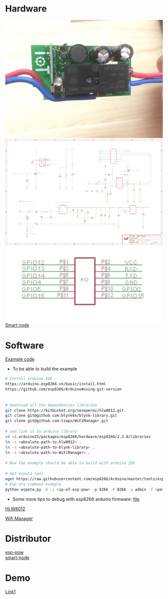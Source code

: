 # Hardware

![Top view](./hardware/esp-pow-asem-top.jpg)  
![Board schematic](./hardware/esp-power-schematic.png)  
![Smart node pinout](./hardware/smart-note-pinout.png)  
[Smart node](./hardware/smart-node.md)  

# Software

[Example code](./software/example-esp-pow.ino)  

- To be able to build the example
```bash
# Install arduino IDE
https://arduino.esp8266.vn/basic/install.html
https://github.com/esp8266/Arduino#using-git-version


# Download all the dependencies libraries
git clone https://bitbucket.org/xoseperez/hlw8012.git
git clone git@github.com:blynkkk/blynk-library.git
git clone git@github.com:tzapu/WiFiManager.git

# and link it to arduino library
cd ~/.arduino15/packages/esp8266/hardware/esp8266/2.3.0/libraries
ln -s <absolute-path-to-hlw8012> .
ln -s <absolute-path-to-blynk-library> .
ln -s <absolute-path-to-WiFiManager> .

# Now the example should be able to build with arduino IDE

# Get espota tool
wget https://raw.githubusercontent.com/esp8266/Arduino/master/tools/espota.py
# Esp ota command example
python espota.py -d -i <ip-of-esp-pow> -p 8266 -P 8266 -a admin -f <path-to-ino-bin>
```

- Some more tips to debug with esp8266 arduino firmware: [file](./software/tips.md)

[HLW8012](https://bitbucket.org/xoseperez/hlw8012)  

[Wifi Manager](https://github.com/tzapu/WiFiManager)  

# Distributor

[esp-pow](https://iotmaker.vn/esp-pow-thiet-bi-do-dien.html)  
[smart-node](https://iotmaker.vn/smartnode.html)

# Demo

[Link1](https://www.facebook.com/tuanpm.net/videos/1458801410810199/)

